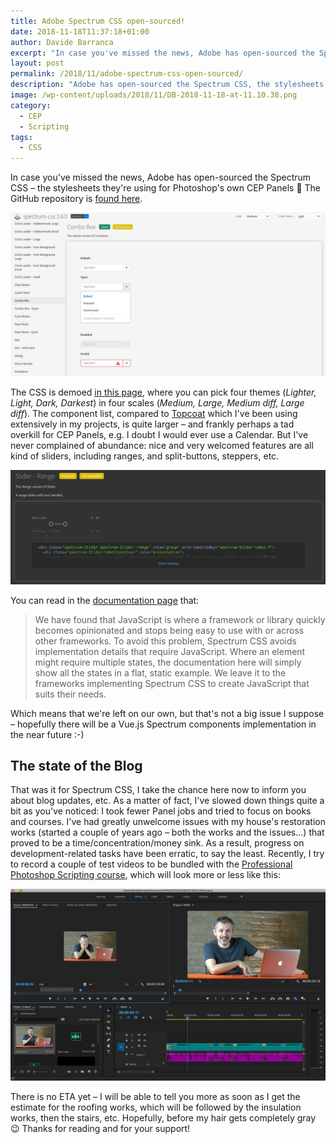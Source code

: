 ```yaml
---
title: Adobe Spectrum CSS open-sourced!
date: 2018-11-18T11:37:18+01:00
author: Davide Barranca
excerpt: "In case you've missed the news, Adobe has open-sourced the Spectrum CSS: the stylesheets they're using for Photoshop's own CEP Panels"
layout: post
permalink: /2018/11/adobe-spectrum-css-open-sourced/
description: "Adobe has open-sourced the Spectrum CSS, the stylesheets they're using for Photoshop's own CEP Panels"
image: /wp-content/uploads/2018/11/DB-2018-11-18-at-11.10.38.png
category:
  - CEP
  - Scripting
tags:
  - CSS
---
```


In case you've missed the news, Adobe has open-sourced the Spectrum CSS – the stylesheets they're using for Photoshop's own CEP Panels 🍾 The GitHub repository is [found here](https://github.com/adobe/spectrum-css).

[![](/wp-content/uploads/2018/11/Spectrum.jpg)](/wp-content/uploads/2018/11/Spectrum.jpg)

The CSS is demoed [in this page](http://opensource.adobe.com/spectrum-css/2.6.0/docs), where you can pick four themes (_Lighter, Light, Dark, Darkest_) in four scales (_Medium, Large, Medium diff, Large diff_). The component list, compared to [Topcoat](http://topcoat.io/topcoat/) which I've been using extensively in my projects, is quite larger – and frankly perhaps a tad overkill for CEP Panels, e.g. I doubt I would ever use a Calendar. But I've never complained of abundance: nice and very welcomed features are all kind of sliders, including ranges, and split-buttons, steppers, etc.

[![](/wp-content/uploads/2018/11/slider.jpg)](/wp-content/uploads/2018/11/slider.jpg)

You can read in the [documentation page](https://github.com/adobe/spectrum-css#where-is-the-javascript) that:

> We have found that JavaScript is where a framework or library quickly becomes opinionated and stops being easy to use with or across other frameworks. To avoid this problem, Spectrum CSS avoids implementation details that require JavaScript. Where an element might require multiple states, the documentation here will simply show all the states in a flat, static example. We leave it to the frameworks implementing Spectrum CSS to create JavaScript that suits their needs.

Which means that we're left on our own, but that's not a big issue I suppose – hopefully there will be a Vue.js Spectrum components implementation in the near future :-)

## The state of the Blog

That was it for Spectrum CSS, I take the chance here now to inform you about blog updates, etc. As a matter of fact, I've slowed down things quite a bit as you've noticed: I took fewer Panel jobs and tried to focus on books and courses. I've had greatly unwelcome issues with my house's restoration works (started a couple of years ago – both the works and the issues...) that proved to be a time/concentration/money sink. As a result, progress on development-related tasks have been erratic, to say the least. Recently, I try to record a couple of test videos to be bundled with the [Professional Photoshop Scripting course](https://www.ps-scripting.com/), which will look more or less like this:

![](/wp-content/uploads/2018/11/DB-2018-11-18-at-11.23.40.jpg)

There is no ETA yet – I will be able to tell you more as soon as I get the estimate for the roofing works, which will be followed by the insulation works, then the stairs, etc. Hopefully, before my hair gets completely gray 😉 Thanks for reading and for your support!
